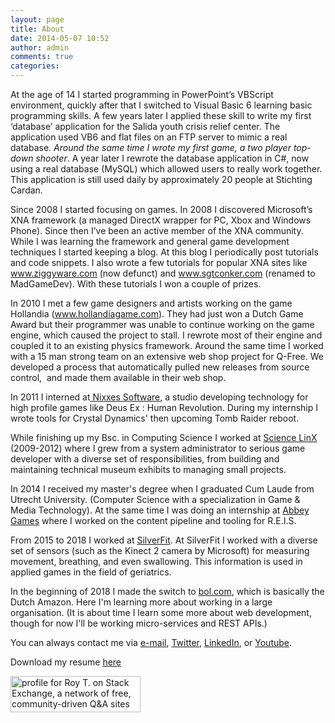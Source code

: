 ```yaml
---
layout: page
title: About
date: 2014-05-07 10:52
author: admin
comments: true
categories:
---
```


At the age of 14 I started programming in PowerPoint’s VBScript environment, quickly after that I switched to Visual Basic 6 learning basic programming skills. A few years later I applied these skill to write my first ‘database’ application for the Salida youth crisis relief center. The application used VB6 and flat files on an FTP server to mimic a real database. <em>Around the same time I wrote my first game, a two player top-down shooter</em>. A year later I rewrote the database application in C#, now using a real database (MySQL) which allowed users to really work together. This application is still used daily by approximately 20 people at Stichting Cardan.

Since 2008 I started focusing on games. In 2008 I discovered Microsoft’s XNA framework (a managed DirectX wrapper for PC, Xbox and Windows Phone). Since then I’ve been an active member of the XNA community. While I was learning the framework and general game development techniques I started keeping a blog. At this blog I periodically post tutorials and code snippets. I also wrote a few tutorials for popular XNA sites like <a href="http://www.ziggyware.com">www.ziggyware.com</a> (now defunct) and <a href="http://www.madgamedev.com">www.sgtconker.com</a> (renamed to MadGameDev). With these tutorials I won a couple of prizes.

In 2010 I met a few game designers and artists working on the game Hollandia (<a href="http://www.hollandiagame.com">www.hollandiagame.com</a>). They had just won a Dutch Game Award but their programmer was unable to continue working on the game engine, which caused the project to stall. I rewrote most of their engine and coupled it to an existing physics framework. Around the same time I worked with a 15 man strong team on an extensive web shop project for Q-Free. We developed a process that automatically pulled new releases from source control,  and made them available in their web shop.

In 2011 I interned at<a title="Nixxes" href="http://www.nixxes.com/"> Nixxes Software</a>, a studio developing technology for high profile games like Deus Ex : Human Revolution. During my internship I wrote tools for Crystal Dynamics' then upcoming Tomb Raider reboot.

While finishing up my Bsc. in Computing Science I worked at <a href="http://www.sciencelinx.nl">Science LinX</a> (2009-2012) where I grew from a system administrator to serious game developer with a diverse set of responsibilities, from building and maintaining technical museum exhibits to managing small projects.

In 2014 I received my master's degree when I graduated Cum Laude from Utrecht University. (Computer Science with a specialization in Game & Media Technology). At the same time I was doing an internship at <a href="http://www.abbeygames.com">Abbey Games</a> where I worked on the content pipeline and tooling for R.E.I.S.

From 2015 to 2018 I worked at <a href="http://silverfit.nl">SilverFit</a>. At SilverFit I worked with a diverse set of sensors (such as the Kinect 2 camera by Microsoft) for measuring movement, breathing, and even swallowing. This information is used in applied games in the field of geriatrics.

In the beginning of 2018 I made the switch to <a href="https://bol.com">bol.com</a>, which is basically the Dutch Amazon. Here I'm learning more about working in a large organisation. (It is about time I learn some more about web development, though for now I'll be working micro-services and REST APIs.)

You can always contact me via <a href="mailto:roy-t@hotmail.com">e-mail</a>, <a href="https://twitter.com/roytries">Twitter</a>, <a href="http://www.linkedin.com/pub/roy-triesscheijn/32/38a/387">LinkedIn</a>, or <a href="http://www.youtube.com/user/roytri">Youtube</a>.

Download my resume <a href="https://roy-t.nl/files/resume.pdf">here</a>


<a href="http://stackexchange.com/users/199657"><img class="alignright" title="profile for Roy T. on Stack Exchange, a network of free, community-driven Q&amp;A sites" alt="profile for Roy T. on Stack Exchange, a network of free, community-driven Q&amp;A sites" src="http://stackexchange.com/users/flair/199657.png" width="208" height="58" />
</a>

